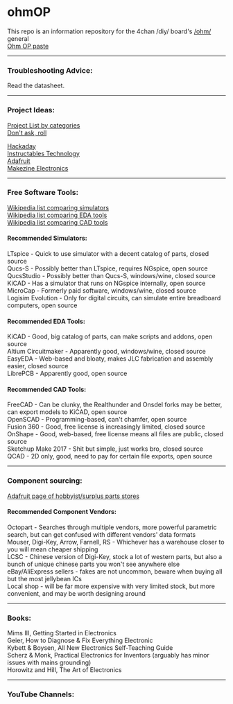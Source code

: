 # ohmOP
This repo is an information repository for the 4chan /diy/ board's [/ohm/](boards.4chan.org/diy/ohm) general <br>
[Ohm OP paste](paste.txt)

***
### Troubleshooting Advice:
Read the datasheet.

***
### Project Ideas:
[Project List by categories](ProjectCategories.md) <br>
[Don't ask, roll](https://github.com/Rocheez/4chan-electronics-challenges/blob/master/list-of-challenges.png)

[Hackaday](https://hackaday.io) <br>
[Instructables Technology](https://instructables.com/tag/type-id/category-technology/) <br>
[Adafruit](https://adafruit.com) <br>
[Makezine Electronics](https://makezine.com/category/electronics/) <br>

***
### Free Software Tools:
[Wikipedia list comparing simulators](https://en.wikipedia.org/wiki/List_of_free_electronics_circuit_simulators) <br>
[Wikipedia list comparing EDA tools](https://en.wikipedia.org/wiki/Comparison_of_EDA_software) <br>
[Wikipedia list comparing CAD tools](https://en.wikipedia.org/wiki/Comparison_of_computer-aided_design_software)

#### Recommended Simulators:
LTspice - Quick to use simulator with a decent catalog of parts, closed source <br>
Qucs-S - Possibly better than LTspice, requires NGspice, open source <br>
QucsStudio - Possibly better than Qucs-S, windows/wine, closed source <br>
KiCAD - Has a simulator that runs on NGspice internally, open source <br>
MicroCap - Formerly paid software, windows/wine, closed source <br>
Logisim Evolution - Only for digital circuits, can simulate entire breadboard computers, open source <br>

#### Recommended EDA Tools:
KiCAD - Good, big catalog of parts, can make scripts and addons, open source <br>
Altium Circuitmaker - Apparently good, windows/wine, closed source <br>
EasyEDA - Web-based and bloaty, makes JLC fabrication and assembly easier, closed source <br>
LibrePCB - Apparently good, open source <br>

#### Recommended CAD Tools:
FreeCAD - Can be clunky, the Realthunder and Onsdel forks may be better, can export models to KiCAD, open source <br>
OpenSCAD - Programming-based, can't chamfer, open source <br>
Fusion 360 - Good, free license is increasingly limited, closed source <br>
OnShape - Good, web-based, free license means all files are public, closed source <br>
Sketchup Make 2017 - Shit but simple, just works bro, closed source <br>
QCAD - 2D only, good, need to pay for certain file exports, open source <br>

***
### Component sourcing:
[Adafruit page of hobbyist/surplus parts stores](https://ladyada.net/library/procure/hobbyist.html)

#### Recommended Component Vendors:
Octopart - Searches through multiple vendors, more powerful parametric search, but can get confused with different vendors' data formats <br>
Mouser, Digi-Key, Arrow, Farnell, RS - Whichever has a warehouse closer to you will mean cheaper shipping <br>
LCSC - Chinese version of Digi-Key, stock a lot of western parts, but also a bunch of unique chinese parts you won't see anywhere else <br>
eBay/AliExpress sellers - fakes are not uncommon, beware when buying all but the most jellybean ICs <br>
Local shop - will be far more expensive with very limited stock, but more convenient, and may be worth designing around <br>

***
### Books:
Mims III, Getting Started in Electronics <br>
Geier, How to Diagnose & Fix Everything Electronic <br>
Kybett & Boysen, All New Electronics Self-Teaching Guide <br>
Scherz & Monk, Practical Electronics for Inventors (arguably has minor issues with mains grounding) <br>
Horowitz and Hill, The Art of Electronics <br>

***
### YouTube Channels:
